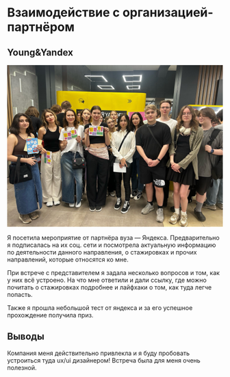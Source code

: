 # Взаимодействие с организацией-партнёром

## Young&Yandex

![Смотрите фото](/site/images/lZt4PEYKSBk.jpg)


Я посетила мероприятие от партнёра вуза —  Яндекса. Предварительно я подписалась на их соц. сети и посмотрела актуальную информацию по деятельности данного направления, о стажировках и прочих направлений, которые относятся ко мне. 

При встрече с представителем я задала несколько вопросов и том, как у них всё устроено. На что мне ответили и дали ссылку, где можно почитать о стажировках подробнее и лайфхаки о том, как туда легче попасть. 

Также я прошла небольшой тест от яндекса и за его успешное прохождение получила приз.

## Выводы

Компания меня действительно привлекла и я буду пробовать устроиться туда ux/ui дизайнером! Встреча была для меня очень полезной.